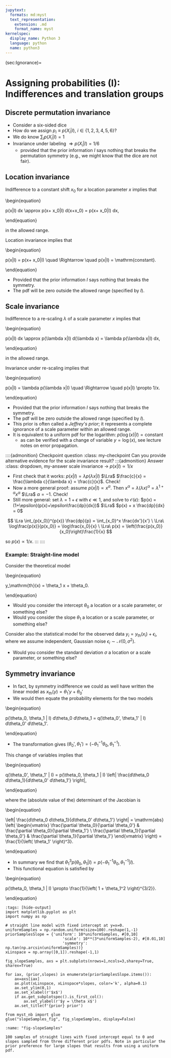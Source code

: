 ```yaml
---
jupytext:
  formats: md:myst
  text_representation:
    extension: .md
    format_name: myst
kernelspec:
  display_name: Python 3
  language: python
  name: python3
---
```

(sec:Ignorance)=
# Assigning probabilities (I): Indifferences and translation groups

<!-- !split -->
## Discrete permutation invariance
* Consider a six-sided dice
* How do we assign $p_i \equiv p(X_i|I)$, $i \in \{1, 2, 3, 4, 5, 6\}$?
* We do know $\sum_i p(X_i|I) = 1$
* Invariance under labeling $\Rightarrow p(X_i|I)=1/6$
  * provided that the prior information $I$ says nothing that breaks the permutation symmetry (e.g., we might know that the dice are not fair).


<!-- !split -->
## Location invariance
Indifference to a constant shift $x_0$ for a location parameter $x$ implies that

\begin{equation}

p(x|I) dx \approx p(x+ x_0|I) d(x+x_0) =  p(x+ x_0|I) dx,

\end{equation}

in the allowed range.

Location invariance implies that

\begin{equation}

p(x|I) =  p(x+ x_0|I) \quad \Rightarrow \quad p(x|I) = \mathrm{constant}.

\end{equation}

* Provided that the prior information $I$ says nothing that breaks the symmetry.
* The pdf will be zero outside the allowed range (specified by $I$).

<!-- !split -->
## Scale invariance

Indifference to a re-scaling $\lambda$ of a scale parameter $x$ implies that

\begin{equation}

p(x|I) dx \approx p(\lambda x|I) d(\lambda x) =  \lambda p(\lambda x|I) dx,

\end{equation}

in the allowed range.

<!-- !split -->
Invariance under re-scaling implies that

\begin{equation}

p(x|I) = \lambda p(\lambda x|I) \quad \Rightarrow \quad p(x|I) \propto 1/x.

\end{equation}

* Provided that the prior information $I$ says nothing that breaks the symmetry.
* The pdf will be zero outside the allowed range (specified by $I$).
* This prior is often called a *Jeffrey's prior*; it represents a complete ignorance of a scale parameter within an allowed range.
* It is equivalent to a uniform pdf for the logarithm: $p(\log(x)|I) = \mathrm{constant}$
  * as can be verified with a change of variable $y=\log(x)$, see lecture notes on error propagation.

::::{admonition} Checkpoint question
:class: my-checkpoint
Can you provide alternative evidence for the scale invariance result?
:::{admonition} Answer 
:class: dropdown, my-answer 
scale invariance $\longrightarrow$ $p(x|I) \propto 1/x$
* First check that it works: $p(x|I) = \lambda p(\lambda x|I)$ $\Lra$ $\frac{c}{x} = \frac{\lambda c}{\lambda x} = \frac{c}{x}$. Check!
* Now a more general proof: assume $p(x|I) \propto x^{\alpha}$. Then $x^\alpha = \lambda (\lambda x)^{\alpha} = \lambda^{1+\alpha} x^\alpha$ $\Lra$ $\alpha = -1$. Check!
* Still more general: set $\lambda = 1 + \epsilon$ with $\epsilon \ll 1$, and solve to $\mathcal{O}(\epsilon)$: $p(x) = (1+\epsilon)(p(x)+\epsilon\frac{dp}{dx})$ $\Lra$ $p(x) + x \frac{dp}{dx} = 0$

$$
  \Lra \int_{p(x_0)}^{p(x)} \frac{dp}{p}
  = \int_{x_0}^x \frac{dx'}{x'}
  \ \Lra\ 
  \log\frac{p(x)}{p(x_0)} = \log\frac{x_0}{x}
  \ \Lra\  p(x) = \left(\frac{p(x_0)}{x_0}\right)\frac{1}{x}
$$
    
so $p(x) \propto 1/x$.
:::
::::


<!-- !split -->
### Example: Straight-line model

Consider the theoretical model 

\begin{equation}

y_\mathrm{th}(x) = \theta_1  x  + \theta_0.

\end{equation}

* Would you consider the intercept $\theta_0$ a location or a scale parameter, or something else?
* Would you consider the slope $\theta_1$ a location or a scale parameter, or something else?

Consider also the statistical model for the observed data $y_i = y_\mathrm{th}(x_i) + \epsilon_i$, where we assume independent, Gaussian noise $\epsilon_i \sim \mathcal{N}(0, \sigma^2)$.
* Would you consider the standard deviation $\sigma$ a location or a scale parameter, or something else?

<!-- !split -->
## Symmetry invariance

* In fact, by symmetry indifference we could as well have written the linear model as $x_\mathrm{th}(y) = \theta_1'  y  + \theta_0'$
* We would then equate the probability elements for the two models 

\begin{equation}

p(\theta_0, \theta_1 | I) d\theta_0 d\theta_1 = q(\theta_0', \theta_1' | I) d\theta_0' d\theta_1'.

\end{equation}

* The transformation gives $(\theta_0', \theta_1') = (-\theta_1^{-1}\theta_0, \theta_1^{-1})$.

<!-- !split -->
This change of variables implies that

\begin{equation}

q(\theta_0', \theta_1' | I) = p(\theta_0, \theta_1 | I) \left| \frac{d\theta_0 d\theta_1}{d\theta_0' d\theta_1'} \right|,

\end{equation}

where the (absolute value of the) determinant of the Jacobian is

\begin{equation}

\left| \frac{d\theta_0 d\theta_1}{d\theta_0' d\theta_1'} \right| 
= \mathrm{abs} \left( 
\begin{vmatrix}
\frac{\partial \theta_0}{\partial \theta_0'} & \frac{\partial \theta_0}{\partial \theta_1'} \\
\frac{\partial \theta_1}{\partial \theta_0'} & \frac{\partial \theta_1}{\partial \theta_1'} 
\end{vmatrix}
\right)
= \frac{1}{\left( \theta_1' \right)^3}.

\end{equation}

<!-- !split -->
* In summary we find that $\theta_1^3 p(\theta_0, \theta_1 | I) = p(-\theta_1^{-1}\theta_0, \theta_1^{-1}|I).$
* This functional equation is satisfied by

\begin{equation}

p(\theta_0, \theta_1 | I) \propto \frac{1}{\left( 1 + \theta_1^2 \right)^{3/2}}.

\end{equation}

<!-- !split -->
<!-- <img src="fig/MaxEnt/slope_priors.png" width=800><p><em>100 samples of straight lines with fixed intercept equal to 0 and slopes sampled from three different pdfs. Note in particular the  prior preference for large slopes that results from using a uniform pdf.</em></p> -->
<!-- ![<p><em>100 samples of straight lines with fixed intercept equal to 0 and slopes sampled from three different pdfs. Note in particular the  prior preference for large slopes that results from using a uniform pdf.</em></p>](./figs/slope_priors.png) -->

```{code-cell} python3
:tags: [hide-output]
import matplotlib.pyplot as plt
import numpy as np

# straight line model with fixed intercept at y=x=0.
uniformSamples = np.random.uniform(size=100).reshape(1,-1)
priorSamplesSlope = {'uniform': 10*uniformSamples, #[0,10]
                         'scale': 10**(3*uniformSamples-2), #[0.01,10]
                         'symmetry': np.tan(np.arcsin(uniformSamples))}
xLinspace = np.array([0,1]).reshape(-1,1)

fig_slopeSamples, axs = plt.subplots(nrows=1,ncols=3,sharey=True, sharex=True)

for iax, (prior,slopes) in enumerate(priorSamplesSlope.items()):
    ax=axs[iax]
    ax.plot(xLinspace, xLinspace*slopes, color='k', alpha=0.1)
    ax.set_ylim(0,1)
    ax.set_xlabel(r'$x$')
    if ax.get_subplotspec().is_first_col():
        ax.set_ylabel(r'$y = \theta x$')
    ax.set_title(f'{prior} prior')

from myst_nb import glue
glue("slopeSamples_fig", fig_slopeSamples, display=False)
```

```{glue:figure} slopeSamples_fig
:name: "fig-slopeSamples"

100 samples of straight lines with fixed intercept equal to 0 and slopes sampled from three different prior pdfs. Note in particular the  prior preference for large slopes that results from using a uniform pdf.
```


